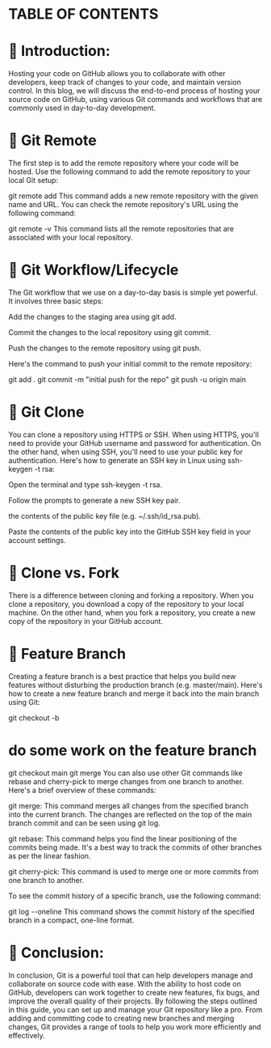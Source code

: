 # TABLE OF CONTENTS
# 📍 Introduction:
Hosting your code on GitHub allows you to collaborate with other developers, keep track of changes to your code, and maintain version control. In this blog, we will discuss the end-to-end process of hosting your source code on GitHub, using various Git commands and workflows that are commonly used in day-to-day development.

# 🔹 Git Remote
The first step is to add the remote repository where your code will be hosted. Use the following command to add the remote repository to your local Git setup:

git remote add <name> <repository URL>
This command adds a new remote repository with the given name and URL. You can check the remote repository's URL using the following command:


git remote -v
This command lists all the remote repositories that are associated with your local repository.

# 🔹 Git Workflow/Lifecycle
The Git workflow that we use on a day-to-day basis is simple yet powerful. It involves three basic steps:

Add the changes to the staging area using git add.

Commit the changes to the local repository using git commit.

Push the changes to the remote repository using git push.

Here's the command to push your initial commit to the remote repository:


git add .
git commit -m "initial push for the repo"
git push -u origin main
# 🔹 Git Clone
You can clone a repository using HTTPS or SSH. When using HTTPS, you'll need to provide your GitHub username and password for authentication. On the other hand, when using SSH, you'll need to use your public key for authentication. Here's how to generate an SSH key in Linux using ssh-keygen -t rsa:

Open the terminal and type ssh-keygen -t rsa.

Follow the prompts to generate a new SSH key pair.

the contents of the public key file (e.g. ~/.ssh/id_rsa.pub).

Paste the contents of the public key into the GitHub SSH key field in your account settings.

# 🔹 Clone vs. Fork
There is a difference between cloning and forking a repository. When you clone a repository, you download a copy of the repository to your local machine. On the other hand, when you fork a repository, you create a new copy of the repository in your GitHub account.

# 📍 Feature Branch
Creating a feature branch is a best practice that helps you build new features without disturbing the production branch (e.g. master/main). Here's how to create a new feature branch and merge it back into the main branch using Git:


git checkout -b <branch-name>
# do some work on the feature branch
git checkout main
git merge <branch-name>
You can also use other Git commands like rebase and cherry-pick to merge changes from one branch to another. Here's a brief overview of these commands:

git merge: This command merges all changes from the specified branch into the current branch. The changes are reflected on the top of the main branch commit and can be seen using git log.

git rebase: This command helps you find the linear positioning of the commits being made. It's a best way to track the commits of other branches as per the linear fashion.

git cherry-pick: This command is used to merge one or more commits from one branch to another.

To see the commit history of a specific branch, use the following command:


git log <branch-name> --oneline
This command shows the commit history of the specified branch in a compact, one-line format.

# 📍 Conclusion:
In conclusion, Git is a powerful tool that can help developers manage and collaborate on source code with ease. With the ability to host code on GitHub, developers can work together to create new features, fix bugs, and improve the overall quality of their projects. By following the steps outlined in this guide, you can set up and manage your Git repository like a pro. From adding and committing code to creating new branches and merging changes, Git provides a range of tools to help you work more efficiently and effectively.